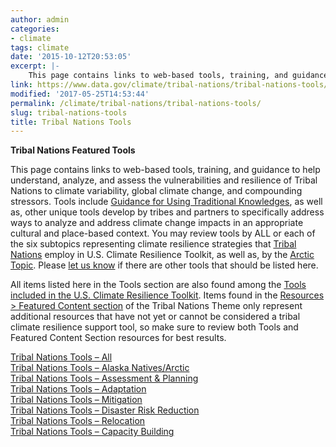 ```yaml
---
author: admin
categories:
- climate
tags: climate
date: '2015-10-12T20:53:05'
excerpt: |-
    This page contains links to web-based tools, training, and guidance to help understand, analyze, and assess the vulnerabilities and resilience of Tribal Nations to climate variability, global climate change, and compounding stressors…
link: https://www.data.gov/climate/tribal-nations/tribal-nations-tools/
modified: '2017-05-25T14:53:44'
permalink: /climate/tribal-nations/tribal-nations-tools/
slug: tribal-nations-tools
title: Tribal Nations Tools
---
```


**Tribal Nations Featured Tools**

This page contains links to web-based tools, training, and guidance to help understand, analyze, and assess the vulnerabilities and resilience of Tribal Nations to climate variability, global climate change, and compounding stressors. Tools include [Guidance for Using Traditional Knowledges](https://toolkit.climate.gov/tool/guidelines-considering-traditional-knowledges-climate-change-initiatives), as well as, other unique tools develop by tribes and partners to specifically address ways to analyze and address climate change impacts in an appropriate cultural and place-based context. You may review tools by ALL or each of the six subtopics representing climate resilience strategies that [Tribal Nations](https://toolkit.climate.gov/topics/tribal-nations) employ in U.S. Climate Resilience Toolkit, as well as, by the [Arctic Topic](https://toolkit.climate.gov/regions/alaska-and-arctic). Please [let us know](../../climate-feedback/) if there are other tools that should be listed here.

All items listed here in the Tools section are also found among the [Tools included in the U.S. Climate Resilience Toolkit](https://toolkit.climate.gov/tools?f[0]=field_parent_topic%3A889). Items found in the [Resources > Featured Content section](../tribal-nations-featured-content.html) of the Tribal Nations Theme only represent additional resources that have not yet or cannot be considered a tribal climate resilience support tool, so make sure to review both Tools and Featured Content Section resources for best results.

[Tribal Nations Tools – All](../tools-all/)  
[Tribal Nations Tools – Alaska Natives/Arctic](../tools-natives-arctic/)  
[Tribal Nations Tools – Assessment & Planning](../tools-assessment-planning/)  
[Tribal Nations Tools – Adaptation](../tools-adaptation/)  
[Tribal Nations Tools – Mitigation](../../../climate/tribal-nations/tools-mitigation/)  
[Tribal Nations Tools – Disaster Risk Reduction](../tools-disaster-risk-reduction/)  
[Tribal Nations Tools – Relocation](../tools-relocation/)  
[Tribal Nations Tools – Capacity Building](../tools-capacity-building/)
